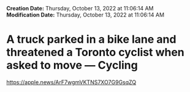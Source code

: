 <div><b>Creation Date:</b> Thursday, October 13, 2022 at 11:06:14 AM<br></div>
<div><b>Modification Date:</b> Thursday, October 13, 2022 at 11:06:14 AM<br></div>
<div><h1>A truck parked in a bike lane and threatened a Toronto cyclist when asked to move — Cycling</h1></div>
<div><a href=https://apple.news/ArF7wgmVKTNS7XO7G9GsqZQ>https://apple.news/ArF7wgmVKTNS7XO7G9GsqZQ</a><br></div>


